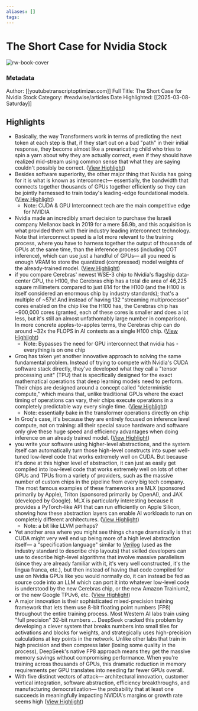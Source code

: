 ```yaml
---
aliases: []
tags:
---
```

# The Short Case for Nvidia Stock

![rw-book-cover](https://youtubetranscriptoptimizer.com/public/og-image.jpg)
### Metadata
Author: [[youtubetranscriptoptimizer.com]]
Full Title: The Short Case for Nvidia Stock
Category: #readwise/articles
Date Highlighted: [[2025-03-08-Saturday]]

## Highlights
- Basically, the way Transformers work in terms of predicting the next token at each step is that, if they start out on a bad "path" in their initial response, they become almost like a prevaricating child who tries to spin a yarn about why they are actually correct, even if they should have realized mid-stream using common sense that what they are saying couldn't possibly be correct. ([View Highlight](https://read.readwise.io/read/01jn970ars0e7b09r0hdtv6h11))
- Besides software superiority, the other major thing that Nvidia has going for it is what is known as interconnect— essentially, the bandwidth that connects together thousands of GPUs together efficiently so they can be jointly harnessed to train today's leading-edge foundational models. ([View Highlight](https://read.readwise.io/read/01jn97sm7btv332pjyv6p9hdyf))
    - Note: CUDA & GPU Interconnect tech are the main competitive edge for NVIDIA
- Nvidia made an incredibly smart decision to purchase the Israeli company Mellanox back in 2019 for a mere $6.9b, and this acquisition is what provided them with their industry leading interconnect technology. Note that interconnect speed is a lot more relevant to the training process, where you have to harness together the output of thousands of GPUs at the same time, than the inference process (including COT inference), which can use just a handful of GPUs— all you need is enough VRAM to store the quantized (compressed) model weights of the already-trained model. ([View Highlight](https://read.readwise.io/read/01jn97zwg5nf78qg7xvj64922d))
- if you compare Cerebras' newest WSE-3 chip to Nvidia's flagship data-center GPU, the H100, the Cerebras chip has a total die area of 46,225 square millimeters compared to just 814 for the H100 (and the H100 is itself considered an enormous chip by industry standards); that's a multiple of ~57x! And instead of having 132 "streaming multiprocessor" cores enabled on the chip like the H100 has, the Cerebras chip has ~900,000 cores (granted, each of these cores is smaller and does a lot less, but it's still an almost unfathomably large number in comparison). In more concrete apples-to-apples terms, the Cerebras chip can do around ~32x the FLOPS in AI contexts as a single H100 chip. ([View Highlight](https://read.readwise.io/read/01jn99836mm7xyb3a868pk7msa))
    - Note: Bypasses the need for GPU interconnect that nvidia has - everything is on one chip
- Groq has taken yet another innovative approach to solving the same fundamental problem. Instead of trying to compete with Nvidia's CUDA software stack directly, they've developed what they call a "tensor processing unit" (TPU) that is specifically designed for the exact mathematical operations that deep learning models need to perform. Their chips are designed around a concept called "deterministic compute," which means that, unlike traditional GPUs where the exact timing of operations can vary, their chips execute operations in a completely predictable way every single time. ([View Highlight](https://read.readwise.io/read/01jn9a39y41aeh2j3pqe53zmdc))
    - Note: essentially bake in the transformer operations directly on chip
- In Groq's case, it's because they are entirely focused on inference level compute, not on training: all their special sauce hardware and software only give these huge speed and efficiency advantages when doing inference on an already trained model. ([View Highlight](https://read.readwise.io/read/01jn99d48h370n649mtm9y2vgm))
- you write your software using higher-level abstractions, and the system itself can automatically turn those high-level constructs into super well-tuned low-level code that works extremely well on CUDA. But because it's done at this higher level of abstraction, it can just as easily get compiled into low-level code that works extremely well on lots of other GPUs and TPUs from a variety of providers, such as the massive number of custom chips in the pipeline from every big tech company.
  The most famous examples of these frameworks are MLX (sponsored primarily by Apple), Triton (sponsored primarily by OpenAI), and JAX (developed by Google). MLX is particularly interesting because it provides a PyTorch-like API that can run efficiently on Apple Silicon, showing how these abstraction layers can enable AI workloads to run on completely different architectures. ([View Highlight](https://read.readwise.io/read/01jn99vgcgq3nxgwyk9dnq0zng))
    - Note: a bit like LLVM perhaps?
- Yet another area where you might see things change dramatically is that CUDA might very well end up being more of a high level abstraction itself— a "specification language" similar to [Verilog](https://en.wikipedia.org/wiki/Verilog) (used as the industry standard to describe chip layouts) that skilled developers can use to describe high-level algorithms that involve massive parallelism (since they are already familiar with it, it's very well constructed, it's the lingua franca, etc.), but then instead of having that code compiled for use on Nvidia GPUs like you would normally do, it can instead be fed as source code into an LLM which can port it into whatever low-level code is understood by the new Cerebras chip, or the new Amazon Trainium2, or the new Google TPUv6, etc. ([View Highlight](https://read.readwise.io/read/01jn9a26fz3t1vw31mgxsm1sde))
- A major innovation is their sophisticated mixed-precision training framework that lets them use 8-bit floating point numbers (FP8) throughout the entire training process. Most Western AI labs train using "full precision" 32-bit numbers ... DeepSeek cracked this problem by developing a clever system that breaks numbers into small tiles for activations and blocks for weights, and strategically uses high-precision calculations at key points in the network. Unlike other labs that train in high precision and then compress later (losing some quality in the process), DeepSeek's native FP8 approach means they get the massive memory savings without compromising performance. When you're training across thousands of GPUs, this dramatic reduction in memory requirements per GPU translates into needing far fewer GPUs overall.
- With five distinct vectors of attack— architectural innovation, customer vertical integration, software abstraction, efficiency breakthroughs, and manufacturing democratization— the probability that at least one succeeds in meaningfully impacting NVIDIA's margins or growth rate seems high ([View Highlight](https://read.readwise.io/read/01jnvaes1t9h1hdk7ctvk9yaad))

